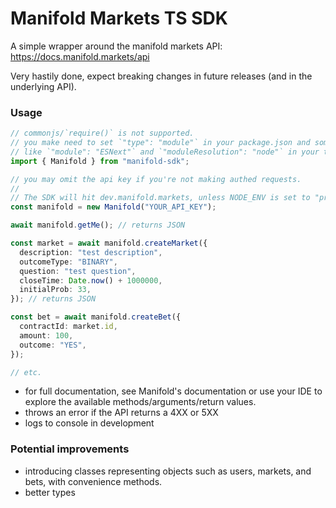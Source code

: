 # Manifold Markets TS SDK

A simple wrapper around the manifold markets API: https://docs.manifold.markets/api

Very hastily done, expect breaking changes in future releases (and in the underlying API).

### Usage

```typescript
// commonjs/`require()` is not supported.
// you make need to set `"type": "module"` in your package.json and something
// like `"module": "ESNext"` and `"moduleResolution": "node"` in your tsconfig
import { Manifold } from "manifold-sdk";

// you may omit the api key if you're not making authed requests.
//
// The SDK will hit dev.manifold.markets, unless NODE_ENV is set to "production"
const manifold = new Manifold("YOUR_API_KEY");

await manifold.getMe(); // returns JSON

const market = await manifold.createMarket({
  description: "test description",
  outcomeType: "BINARY",
  question: "test question",
  closeTime: Date.now() + 1000000,
  initialProb: 33,
}); // returns JSON

const bet = await manifold.createBet({
  contractId: market.id,
  amount: 100,
  outcome: "YES",
});

// etc.
```

- for full documentation, see Manifold's documentation or use your IDE to explore the available methods/arguments/return values.
- throws an error if the API returns a 4XX or 5XX
- logs to console in development

### Potential improvements

- introducing classes representing objects such as users, markets, and bets, with convenience methods.
- better types
